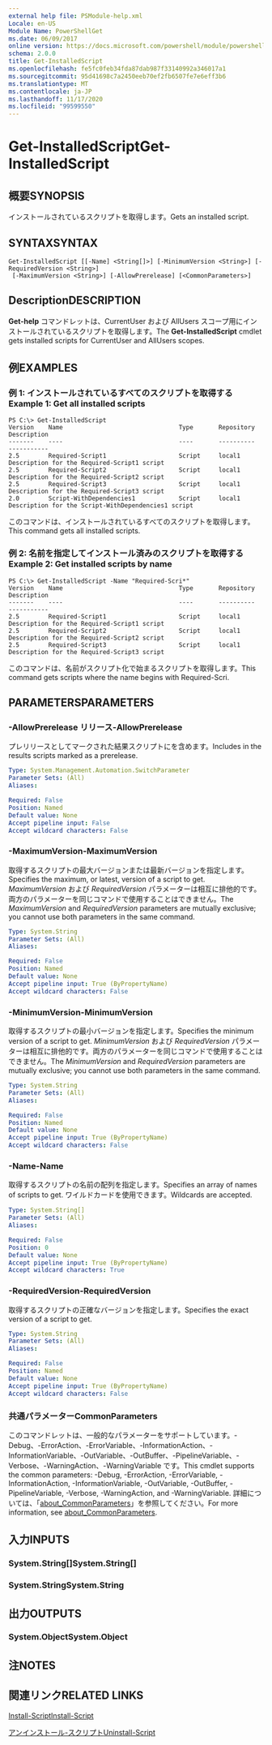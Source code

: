 ```yaml
---
external help file: PSModule-help.xml
Locale: en-US
Module Name: PowerShellGet
ms.date: 06/09/2017
online version: https://docs.microsoft.com/powershell/module/powershellget/get-installedscript?view=powershell-7.2&WT.mc_id=ps-gethelp
schema: 2.0.0
title: Get-InstalledScript
ms.openlocfilehash: fe5fc0feb34fda87dab987f33140992a346017a1
ms.sourcegitcommit: 95d41698c7a2450eeb70ef2fb6507fe7e6eff3b6
ms.translationtype: MT
ms.contentlocale: ja-JP
ms.lasthandoff: 11/17/2020
ms.locfileid: "99599550"
---
```

# <span data-ttu-id="bb90f-102">Get-InstalledScript</span><span class="sxs-lookup"><span data-stu-id="bb90f-102">Get-InstalledScript</span></span>

## <span data-ttu-id="bb90f-103">概要</span><span class="sxs-lookup"><span data-stu-id="bb90f-103">SYNOPSIS</span></span>
<span data-ttu-id="bb90f-104">インストールされているスクリプトを取得します。</span><span class="sxs-lookup"><span data-stu-id="bb90f-104">Gets an installed script.</span></span>

## <span data-ttu-id="bb90f-105">SYNTAX</span><span class="sxs-lookup"><span data-stu-id="bb90f-105">SYNTAX</span></span>

```
Get-InstalledScript [[-Name] <String[]>] [-MinimumVersion <String>] [-RequiredVersion <String>]
 [-MaximumVersion <String>] [-AllowPrerelease] [<CommonParameters>]
```

## <span data-ttu-id="bb90f-106">Description</span><span class="sxs-lookup"><span data-stu-id="bb90f-106">DESCRIPTION</span></span>

<span data-ttu-id="bb90f-107">**Get-help** コマンドレットは、CurrentUser および AllUsers スコープ用にインストールされているスクリプトを取得します。</span><span class="sxs-lookup"><span data-stu-id="bb90f-107">The **Get-InstalledScript** cmdlet gets installed scripts for CurrentUser and AllUsers scopes.</span></span>

## <span data-ttu-id="bb90f-108">例</span><span class="sxs-lookup"><span data-stu-id="bb90f-108">EXAMPLES</span></span>

### <span data-ttu-id="bb90f-109">例 1: インストールされているすべてのスクリプトを取得する</span><span class="sxs-lookup"><span data-stu-id="bb90f-109">Example 1: Get all installed scripts</span></span>

```
PS C:\> Get-InstalledScript
Version    Name                                Type       Repository           Description
-------    ----                                ----       ----------           -----------
2.5        Required-Script1                    Script     local1               Description for the Required-Script1 script
2.5        Required-Script2                    Script     local1               Description for the Required-Script2 script
2.5        Required-Script3                    Script     local1               Description for the Required-Script3 script
2.0        Script-WithDependencies1            Script     local1               Description for the Script-WithDependencies1 script
```

<span data-ttu-id="bb90f-110">このコマンドは、インストールされているすべてのスクリプトを取得します。</span><span class="sxs-lookup"><span data-stu-id="bb90f-110">This command gets all installed scripts.</span></span>

### <span data-ttu-id="bb90f-111">例 2: 名前を指定してインストール済みのスクリプトを取得する</span><span class="sxs-lookup"><span data-stu-id="bb90f-111">Example 2: Get installed scripts by name</span></span>

```
PS C:\> Get-InstalledScript -Name "Required-Scri*"
Version    Name                                Type       Repository           Description
-------    ----                                ----       ----------           -----------
2.5        Required-Script1                    Script     local1               Description for the Required-Script1 script
2.5        Required-Script2                    Script     local1               Description for the Required-Script2 script
2.5        Required-Script3                    Script     local1               Description for the Required-Script3 script
```

<span data-ttu-id="bb90f-112">このコマンドは、名前がスクリプト化で始まるスクリプトを取得します。</span><span class="sxs-lookup"><span data-stu-id="bb90f-112">This command gets scripts where the name begins with Required-Scri.</span></span>

## <span data-ttu-id="bb90f-113">PARAMETERS</span><span class="sxs-lookup"><span data-stu-id="bb90f-113">PARAMETERS</span></span>

### <span data-ttu-id="bb90f-114">-AllowPrerelease リリース</span><span class="sxs-lookup"><span data-stu-id="bb90f-114">-AllowPrerelease</span></span>

<span data-ttu-id="bb90f-115">プレリリースとしてマークされた結果スクリプトにを含めます。</span><span class="sxs-lookup"><span data-stu-id="bb90f-115">Includes in the results scripts marked as a prerelease.</span></span>

```yaml
Type: System.Management.Automation.SwitchParameter
Parameter Sets: (All)
Aliases:

Required: False
Position: Named
Default value: None
Accept pipeline input: False
Accept wildcard characters: False
```

### <span data-ttu-id="bb90f-116">-MaximumVersion</span><span class="sxs-lookup"><span data-stu-id="bb90f-116">-MaximumVersion</span></span>

<span data-ttu-id="bb90f-117">取得するスクリプトの最大バージョンまたは最新バージョンを指定します。</span><span class="sxs-lookup"><span data-stu-id="bb90f-117">Specifies the maximum, or latest, version of a script to get.</span></span>
<span data-ttu-id="bb90f-118">*MaximumVersion* および *RequiredVersion* パラメーターは相互に排他的です。両方のパラメーターを同じコマンドで使用することはできません。</span><span class="sxs-lookup"><span data-stu-id="bb90f-118">The *MaximumVersion* and *RequiredVersion* parameters are mutually exclusive; you cannot use both parameters in the same command.</span></span>

```yaml
Type: System.String
Parameter Sets: (All)
Aliases:

Required: False
Position: Named
Default value: None
Accept pipeline input: True (ByPropertyName)
Accept wildcard characters: False
```

### <span data-ttu-id="bb90f-119">-MinimumVersion</span><span class="sxs-lookup"><span data-stu-id="bb90f-119">-MinimumVersion</span></span>

<span data-ttu-id="bb90f-120">取得するスクリプトの最小バージョンを指定します。</span><span class="sxs-lookup"><span data-stu-id="bb90f-120">Specifies the minimum version of a script to get.</span></span>
<span data-ttu-id="bb90f-121">*MinimumVersion* および *RequiredVersion* パラメーターは相互に排他的です。両方のパラメーターを同じコマンドで使用することはできません。</span><span class="sxs-lookup"><span data-stu-id="bb90f-121">The *MinimumVersion* and *RequiredVersion* parameters are mutually exclusive; you cannot use both parameters in the same command.</span></span>

```yaml
Type: System.String
Parameter Sets: (All)
Aliases:

Required: False
Position: Named
Default value: None
Accept pipeline input: True (ByPropertyName)
Accept wildcard characters: False
```

### <span data-ttu-id="bb90f-122">-Name</span><span class="sxs-lookup"><span data-stu-id="bb90f-122">-Name</span></span>

<span data-ttu-id="bb90f-123">取得するスクリプトの名前の配列を指定します。</span><span class="sxs-lookup"><span data-stu-id="bb90f-123">Specifies an array of names of scripts to get.</span></span>
<span data-ttu-id="bb90f-124">ワイルドカードを使用できます。</span><span class="sxs-lookup"><span data-stu-id="bb90f-124">Wildcards are accepted.</span></span>

```yaml
Type: System.String[]
Parameter Sets: (All)
Aliases:

Required: False
Position: 0
Default value: None
Accept pipeline input: True (ByPropertyName)
Accept wildcard characters: True
```

### <span data-ttu-id="bb90f-125">-RequiredVersion</span><span class="sxs-lookup"><span data-stu-id="bb90f-125">-RequiredVersion</span></span>

<span data-ttu-id="bb90f-126">取得するスクリプトの正確なバージョンを指定します。</span><span class="sxs-lookup"><span data-stu-id="bb90f-126">Specifies the exact version of a script to get.</span></span>

```yaml
Type: System.String
Parameter Sets: (All)
Aliases:

Required: False
Position: Named
Default value: None
Accept pipeline input: True (ByPropertyName)
Accept wildcard characters: False
```

### <span data-ttu-id="bb90f-127">共通パラメーター</span><span class="sxs-lookup"><span data-stu-id="bb90f-127">CommonParameters</span></span>

<span data-ttu-id="bb90f-128">このコマンドレットは、一般的なパラメーターをサポートしています。-Debug、-ErrorAction、-ErrorVariable、-InformationAction、-InformationVariable、-OutVariable、-OutBuffer、-PipelineVariable、-Verbose、-WarningAction、-WarningVariable です。</span><span class="sxs-lookup"><span data-stu-id="bb90f-128">This cmdlet supports the common parameters: -Debug, -ErrorAction, -ErrorVariable, -InformationAction, -InformationVariable, -OutVariable, -OutBuffer, -PipelineVariable, -Verbose, -WarningAction, and -WarningVariable.</span></span> <span data-ttu-id="bb90f-129">詳細については、「[about_CommonParameters](https://go.microsoft.com/fwlink/?LinkID=113216)」を参照してください。</span><span class="sxs-lookup"><span data-stu-id="bb90f-129">For more information, see [about_CommonParameters](https://go.microsoft.com/fwlink/?LinkID=113216).</span></span>

## <span data-ttu-id="bb90f-130">入力</span><span class="sxs-lookup"><span data-stu-id="bb90f-130">INPUTS</span></span>

### <span data-ttu-id="bb90f-131">System.String[]</span><span class="sxs-lookup"><span data-stu-id="bb90f-131">System.String[]</span></span>

### <span data-ttu-id="bb90f-132">System.String</span><span class="sxs-lookup"><span data-stu-id="bb90f-132">System.String</span></span>

## <span data-ttu-id="bb90f-133">出力</span><span class="sxs-lookup"><span data-stu-id="bb90f-133">OUTPUTS</span></span>

### <span data-ttu-id="bb90f-134">System.Object</span><span class="sxs-lookup"><span data-stu-id="bb90f-134">System.Object</span></span>

## <span data-ttu-id="bb90f-135">注</span><span class="sxs-lookup"><span data-stu-id="bb90f-135">NOTES</span></span>

## <span data-ttu-id="bb90f-136">関連リンク</span><span class="sxs-lookup"><span data-stu-id="bb90f-136">RELATED LINKS</span></span>

[<span data-ttu-id="bb90f-137">Install-Script</span><span class="sxs-lookup"><span data-stu-id="bb90f-137">Install-Script</span></span>](Install-Script.md)

[<span data-ttu-id="bb90f-138">アンインストール-スクリプト</span><span class="sxs-lookup"><span data-stu-id="bb90f-138">Uninstall-Script</span></span>](Uninstall-Script.md)

